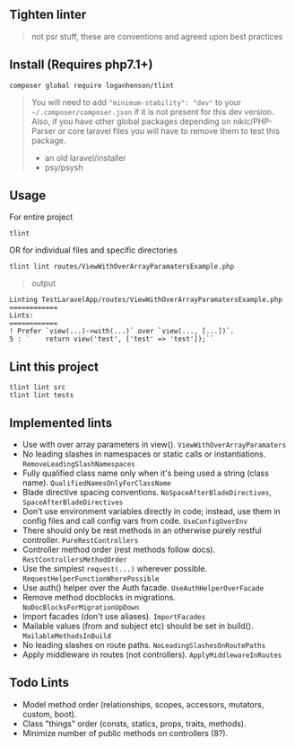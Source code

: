 ## Tighten linter
> not psr stuff, these are conventions and agreed upon best practices

## Install (Requires php7.1+)
```
composer global require loganhenson/tlint
```
> You will need to add `"minimum-stability": "dev"` to your `~/.composer/composer.json` if it is not present for this dev version.
> Also, if you have other global packages depending on nikic/PHP-Parser or core laravel files you will have to remove them to test this package.
> - an old laravel/installer
> - psy/psysh

## Usage
For entire project
```
tlint
```
OR for individual files and specific directories
```
tlint lint routes/ViewWithOverArrayParamatersExample.php
```

> output
```
Linting TestLaravelApp/routes/ViewWithOverArrayParamatersExample.php
============
Lints: 
============
! Prefer `view(...)->with(...)` over `view(..., [...])`.
5 : `    return view('test', ['test' => 'test']);``
```

## Lint this project
```
tlint lint src
tlint lint tests
```

## Implemented lints
- Use with over array parameters in view(). `ViewWithOverArrayParamaters`
- No leading slashes in namespaces or static calls or instantiations. `RemoveLeadingSlashNamespaces`
- Fully qualified class name only when it's being used a string (class name). `QualifiedNamesOnlyForClassName`
- Blade directive spacing conventions. `NoSpaceAfterBladeDirectives`, `SpaceAfterBladeDirectives`
- Don’t use environment variables directly in code; instead, use them in config files and call config vars from code. `UseConfigOverEnv`
- There should only be rest methods in an otherwise purely restful controller. `PureRestControllers`
- Controller method order (rest methods follow docs). `RestControllersMethodOrder`
- Use the simplest `request(...)` wherever possible. `RequestHelperFunctionWherePossible`
- Use auth() helper over the Auth facade. `UseAuthHelperOverFacade`
- Remove method docblocks in migrations. `NoDocBlocksForMigrationUpDown`
- Import facades (don't use aliases). `ImportFacades`
- Mailable values (from and subject etc) should be set in build(). `MailableMethodsInBuild`
- No leading slashes on route paths. `NoLeadingSlashesOnRoutePaths`
- Apply middleware in routes (not controllers). `ApplyMiddlewareInRoutes`

## Todo Lints
- Model method order (relationships, scopes, accessors, mutators, custom, boot).
- Class "things" order (consts, statics, props, traits, methods).
- Minimize number of public methods on controllers (8?).
